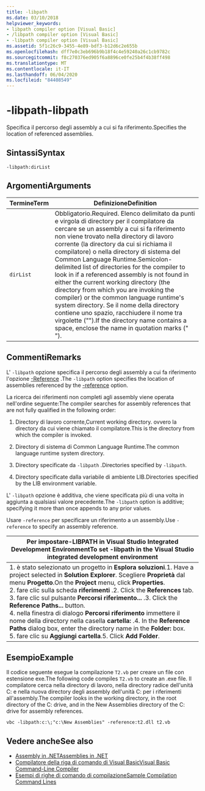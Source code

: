 ```yaml
---
title: -libpath
ms.date: 03/10/2018
helpviewer_keywords:
- libpath compiler option [Visual Basic]
- /libpath compiler option [Visual Basic]
- -libpath compiler option [Visual Basic]
ms.assetid: 5f1c26c9-3455-4e89-bdf3-b12d6c2e655b
ms.openlocfilehash: dff7e0c3eb696b9b18f4c4e59240a26c1cb9782c
ms.sourcegitcommit: f8c270376ed905f6a8896ce0fe25b4f4b38ff498
ms.translationtype: MT
ms.contentlocale: it-IT
ms.lasthandoff: 06/04/2020
ms.locfileid: "84408549"
---
```

# <a name="-libpath"></a><span data-ttu-id="e2ace-102">-libpath</span><span class="sxs-lookup"><span data-stu-id="e2ace-102">-libpath</span></span>
<span data-ttu-id="e2ace-103">Specifica il percorso degli assembly a cui si fa riferimento.</span><span class="sxs-lookup"><span data-stu-id="e2ace-103">Specifies the location of referenced assemblies.</span></span>  
  
## <a name="syntax"></a><span data-ttu-id="e2ace-104">Sintassi</span><span class="sxs-lookup"><span data-stu-id="e2ace-104">Syntax</span></span>  
  
```console  
-libpath:dirList  
```  
  
## <a name="arguments"></a><span data-ttu-id="e2ace-105">Argomenti</span><span class="sxs-lookup"><span data-stu-id="e2ace-105">Arguments</span></span>  
  
|<span data-ttu-id="e2ace-106">Termine</span><span class="sxs-lookup"><span data-stu-id="e2ace-106">Term</span></span>|<span data-ttu-id="e2ace-107">Definizione</span><span class="sxs-lookup"><span data-stu-id="e2ace-107">Definition</span></span>|  
|---|---|  
|`dirList`|<span data-ttu-id="e2ace-108">Obbligatorio.</span><span class="sxs-lookup"><span data-stu-id="e2ace-108">Required.</span></span> <span data-ttu-id="e2ace-109">Elenco delimitato da punti e virgola di directory per il compilatore da cercare se un assembly a cui si fa riferimento non viene trovato nella directory di lavoro corrente (la directory da cui si richiama il compilatore) o nella directory di sistema del Common Language Runtime.</span><span class="sxs-lookup"><span data-stu-id="e2ace-109">Semicolon-delimited list of directories for the compiler to look in if a referenced assembly is not found in either the current working directory (the directory from which you are invoking the compiler) or the common language runtime's system directory.</span></span> <span data-ttu-id="e2ace-110">Se il nome della directory contiene uno spazio, racchiudere il nome tra virgolette ("").</span><span class="sxs-lookup"><span data-stu-id="e2ace-110">If the directory name contains a space, enclose the name in quotation marks (" ").</span></span>|  
  
## <a name="remarks"></a><span data-ttu-id="e2ace-111">Commenti</span><span class="sxs-lookup"><span data-stu-id="e2ace-111">Remarks</span></span>  
 <span data-ttu-id="e2ace-112">L' `-libpath` opzione specifica il percorso degli assembly a cui fa riferimento l'opzione [-Reference](reference.md) .</span><span class="sxs-lookup"><span data-stu-id="e2ace-112">The `-libpath` option specifies the location of assemblies referenced by the [-reference](reference.md) option.</span></span>  
  
 <span data-ttu-id="e2ace-113">La ricerca dei riferimenti non completi agli assembly viene operata nell'ordine seguente:</span><span class="sxs-lookup"><span data-stu-id="e2ace-113">The compiler searches for assembly references that are not fully qualified in the following order:</span></span>  
  
1. <span data-ttu-id="e2ace-114">Directory di lavoro corrente,</span><span class="sxs-lookup"><span data-stu-id="e2ace-114">Current working directory.</span></span> <span data-ttu-id="e2ace-115">ovvero la directory da cui viene chiamato il compilatore.</span><span class="sxs-lookup"><span data-stu-id="e2ace-115">This is the directory from which the compiler is invoked.</span></span>  
  
2. <span data-ttu-id="e2ace-116">Directory di sistema di Common Language Runtime.</span><span class="sxs-lookup"><span data-stu-id="e2ace-116">The common language runtime system directory.</span></span>  
  
3. <span data-ttu-id="e2ace-117">Directory specificate da `-libpath` .</span><span class="sxs-lookup"><span data-stu-id="e2ace-117">Directories specified by `-libpath`.</span></span>  
  
4. <span data-ttu-id="e2ace-118">Directory specificate dalla variabile di ambiente LIB.</span><span class="sxs-lookup"><span data-stu-id="e2ace-118">Directories specified by the LIB environment variable.</span></span>  
  
 <span data-ttu-id="e2ace-119">L' `-libpath` opzione è additiva, che viene specificata più di una volta in aggiunta a qualsiasi valore precedente.</span><span class="sxs-lookup"><span data-stu-id="e2ace-119">The `-libpath` option is additive; specifying it more than once appends to any prior values.</span></span>  
  
 <span data-ttu-id="e2ace-120">Usare `-reference` per specificare un riferimento a un assembly.</span><span class="sxs-lookup"><span data-stu-id="e2ace-120">Use `-reference` to specify an assembly reference.</span></span>  
  
|<span data-ttu-id="e2ace-121">Per impostare-LIBPATH in Visual Studio Integrated Development Environment</span><span class="sxs-lookup"><span data-stu-id="e2ace-121">To set -libpath in the Visual Studio integrated development environment</span></span>|  
|---|  
|<span data-ttu-id="e2ace-122">1. è stato selezionato un progetto in **Esplora soluzioni**.</span><span class="sxs-lookup"><span data-stu-id="e2ace-122">1.  Have a project selected in **Solution Explorer**.</span></span> <span data-ttu-id="e2ace-123">Scegliere **Proprietà** dal menu **Progetto**.</span><span class="sxs-lookup"><span data-stu-id="e2ace-123">On the **Project** menu, click **Properties**.</span></span> <br /><span data-ttu-id="e2ace-124">2. fare clic sulla scheda **riferimenti** .</span><span class="sxs-lookup"><span data-stu-id="e2ace-124">2.  Click the **References** tab.</span></span><br /><span data-ttu-id="e2ace-125">3. fare clic sul pulsante **Percorsi riferimento...** .</span><span class="sxs-lookup"><span data-stu-id="e2ace-125">3.  Click the **Reference Paths...** button.</span></span><br /><span data-ttu-id="e2ace-126">4. nella finestra di dialogo **Percorsi riferimento** immettere il nome della directory nella casella **cartella:** .</span><span class="sxs-lookup"><span data-stu-id="e2ace-126">4.  In the **Reference Paths** dialog box, enter the directory name in the **Folder:** box.</span></span><br /><span data-ttu-id="e2ace-127">5. fare clic su **Aggiungi cartella**.</span><span class="sxs-lookup"><span data-stu-id="e2ace-127">5.  Click **Add Folder**.</span></span>|  
  
## <a name="example"></a><span data-ttu-id="e2ace-128">Esempio</span><span class="sxs-lookup"><span data-stu-id="e2ace-128">Example</span></span>  
 <span data-ttu-id="e2ace-129">Il codice seguente esegue la compilazione `T2.vb` per creare un file con estensione exe.</span><span class="sxs-lookup"><span data-stu-id="e2ace-129">The following code compiles `T2.vb` to create an .exe file.</span></span> <span data-ttu-id="e2ace-130">Il compilatore cerca nella directory di lavoro, nella directory radice dell'unità C: e nella nuova directory degli assembly dell'unità C: per i riferimenti all'assembly.</span><span class="sxs-lookup"><span data-stu-id="e2ace-130">The compiler looks in the working directory, in the root directory of the C: drive, and in the New Assemblies directory of the C: drive for assembly references.</span></span>  
  
```console  
vbc -libpath:c:\;"c:\New Assemblies" -reference:t2.dll t2.vb  
```  
  
## <a name="see-also"></a><span data-ttu-id="e2ace-131">Vedere anche</span><span class="sxs-lookup"><span data-stu-id="e2ace-131">See also</span></span>

- [<span data-ttu-id="e2ace-132">Assembly in .NET</span><span class="sxs-lookup"><span data-stu-id="e2ace-132">Assemblies in .NET</span></span>](../../../standard/assembly/index.md)
- [<span data-ttu-id="e2ace-133">Compilatore della riga di comando di Visual Basic</span><span class="sxs-lookup"><span data-stu-id="e2ace-133">Visual Basic Command-Line Compiler</span></span>](index.md)
- [<span data-ttu-id="e2ace-134">Esempi di righe di comando di compilazione</span><span class="sxs-lookup"><span data-stu-id="e2ace-134">Sample Compilation Command Lines</span></span>](sample-compilation-command-lines.md)

